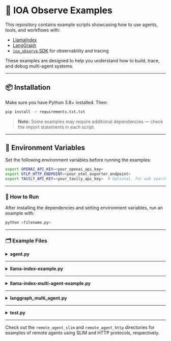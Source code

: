 # 🧠 IOA Observe Examples

This repository contains example scripts showcasing how to use agents, tools, and workflows with:

- [LlamaIndex](https://github.com/jerryjliu/llama_index)
- [LangGraph](https://github.com/langchain-ai/langgraph)
- [`ioa_observe` SDK](https://pypi.org/project/ioa-observe-sdk/) for observability and tracing

These examples are designed to help you understand how to build, trace, and debug multi-agent systems.

---

## 📦 Installation

Make sure you have Python 3.8+ installed. Then:

```bash
pip install -r requirements.txt.txt
```

> **Note:** Some examples may require additional dependencies — check the import statements in each script.

---

## 🔧 Environment Variables

Set the following environment variables before running the examples:

```bash
export OPENAI_API_KEY=<your_openai_api_key>
export OTLP_HTTP_ENDPOINT=<your_otel_exporter_endpoint>
export TAVILY_API_KEY=<your_tavily_api_key>  # Optional, for web search tool used in langgraph example
```

---

### 🚀 How to Run

After installing the dependencies and setting environment variables, run an example with:

```bash
python <filename.py>
```

---

### 🗂️ Example Files

<details>
<summary><strong>agent.py</strong></summary>

**Highlight:**  
Shows how to create a simple agent using the OpenAI API and the `ioa_observe` SDK.

**Speciality:**
- Demonstrates agent and tool decorators  
- Translates a joke to "pirate" English and fetches history jokes  
- Tracing is enabled for observability

</details>

---

<details>
<summary><strong>llama-index-example.py</strong></summary>

**Highlight:**  
Demonstrates a math agent using LlamaIndex's agent workflow and tools.

**Speciality:**
- Uses LlamaIndex's `AgentWorkflow` with custom tools for addition and multiplication  
- Shows how to set up callback managers for debugging and tracing  
- Tracing is enabled for observability

</details>

---

<details>
<summary><strong>llama-index-multi-agent-example.py</strong></summary>

**Highlight:**  
Shows a multi-agent workflow using LlamaIndex, with explicit agent handoff.

**Speciality:**
- Defines two agents, each with their own tool and role  
- Demonstrates agent-to-agent handoff and multi-step processing  
- Tracing is enabled for observability

</details>

---

<details>
<summary><strong>langgraph_multi_agent.py</strong></summary>

**Highlight:**  
Implements a multi-agent workflow using LangGraph, with a supervisor agent managing researcher and coder agents.

**Speciality:**
- Uses LangGraph's stateful graph to coordinate agents  
- Researcher agent uses a search tool; coder agent can execute Python code  
- Supervisor agent decides workflow progression  
- Tracing is enabled for observability

</details>

---

<details>
<summary><strong>test.py</strong></summary>

**Highlight:**  
Shows a simple workflow using LlamaIndex to generate and critique a joke.

**Speciality:**
- Demonstrates step-based workflow with LlamaIndex  
- Uses an LLM to generate a joke and then critique it  
- Tracing is enabled for observability

</details>

---

Check out the `remote_agent_slim` and `remote_agent_http` directories for examples of remote agents using SLIM and HTTP protocols, respectively.
